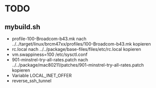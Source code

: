 TODO
====

mybuild.sh
----------

* profile-100-Broadcom-b43.mk nach ../../target/linux/brcm47xx/profiles/100-Broadcom-b43.mk kopieren
* rc.local nach ../../package/base-files/files/etc/rc.local kopieren
* vm.swappiness=100 /etc/sysctl.conf
* 901-minstrel-try-all-rates.patch nach ../../package/mac80211/patches/901-minstrel-try-all-rates.patch kopieren
* Variable LOCAL_INET_OFFER
* reverse_ssh_tunnel
